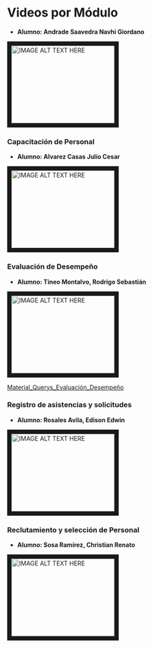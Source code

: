 # Videos por Módulo

- **Alumno: Andrade Saavedra Navhi Giordano**

<a href="https://www.youtube.com/watch?v=LrEWO6dqhS4
" target="_blank"><img src="http://img.youtube.com/vi/LrEWO6dqhS4/0.jpg" 
alt="IMAGE ALT TEXT HERE" width="240" height="180" border="10" /></a>

### Capacitación de Personal

- **Alumno: Alvarez Casas Julio Cesar**

<a href="http://www.youtube.com/watch?feature=player_embedded&v=yj5Bw_0NQ-U
" target="_blank"><img src="http://img.youtube.com/vi/yj5Bw_0NQ-U/0.jpg" 
alt="IMAGE ALT TEXT HERE" width="240" height="180" border="10" /></a>

### Evaluación de Desempeño

- **Alumno: Tineo Montalvo, Rodrigo Sebastián**

<a href="https://www.youtube.com/watch?v=ZvNVBiE4_eY
  " target="_blank"><img src="http://img.youtube.com/vi/ZvNVBiE4_eY/0.jpg" 
alt="IMAGE ALT TEXT HERE" width="240" height="180" border="10" /></a>

[Material_Querys_Evaluación_Desempeño](../Material_Videos/Querys_Requerimientos_Evaluación_Desempeño.sql)

### Registro de asistencias y solicitudes

- **Alumno: Rosales Avila, Edison Edwin**

<a href="https://www.youtube.com/watch?v=mJJTrsw8Edw
" target="_blank"><img src="http://img.youtube.com/vi/mJJTrsw8Edw/0.jpg" 
alt="IMAGE ALT TEXT HERE" width="240" height="180" border="10" /></a>

### Reclutamiento y selección de Personal
- **Alumno: Sosa Ramírez, Christian Renato**
<a href="https://www.youtube.com/watch?v=mIUjGzDE5KY" target="_blank">
    <img src="http://img.youtube.com/vi/mIUjGzDE5KY/0.jpg" alt="IMAGE ALT TEXT HERE" width="240" height="180" border="10" />
</a>
